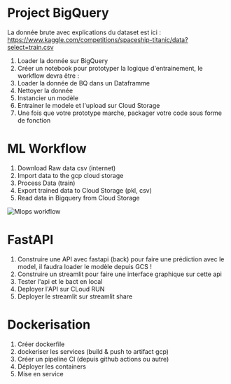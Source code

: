 # Project BigQuery
La donnée brute avec explications du dataset est ici : https://www.kaggle.com/competitions/spaceship-titanic/data?select=train.csv

1. Loader la donnée sur BigQuery
2. Créer un notebook pour prototyper la logique d'entrainement, le workflow devra être :
3. Loader la donnée de BQ dans un Dataframme
4. Nettoyer la donnée
5. Instancier un modèle
6. Entrainer le modele et l'upload sur Cloud Storage
7. Une fois que votre prototype marche, packager votre code sous forme de fonction

# ML Workflow
1. Download Raw data csv (internet) 
2. Import data to the gcp cloud storage 
3. Process Data (train)
4. Export trained data to Cloud Storage (pkl, csv)
5. Read data in Bigquery from Cloud Storage


![Mlops workflow](https://github.com/user-attachments/assets/a59e4464-32cb-461b-b3e3-43b8034ebe4b)

# FastAPI
1. Construire une API avec fastapi (back) pour faire une prédiction avec le model, il faudra loader le modèle depuis GCS !
3. Construire  un streamlit pour faire une interface graphique sur cette api
4. Tester l'api et le bact en local
5. Deployer l'API sur CLoud RUN
6. Deployer le streamlit sur streamlit share

# Dockerisation
1. Créer dockerfile
2. dockeriser les services (build & push to artifact gcp)
3. Créer un pipeline CI (depuis github actions ou autre)
4. Déployer les containers
5. Mise en service
